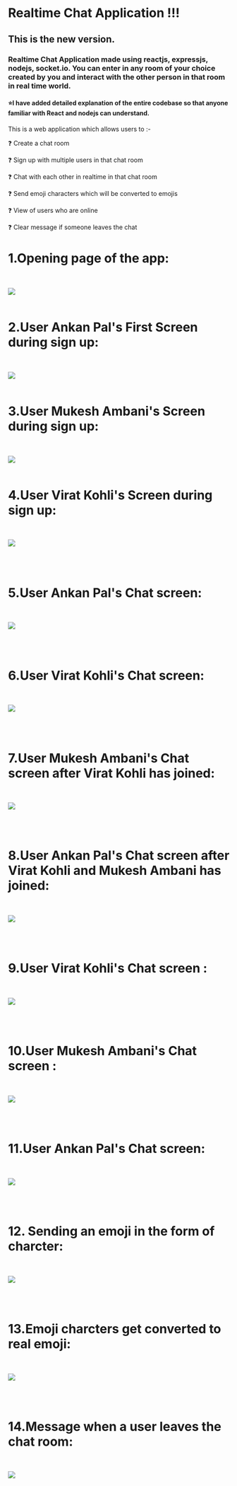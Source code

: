 # Realtime Chat Application !!! 

## This is the new version.
### Realtime Chat Application made using reactjs, expressjs, nodejs, socket.io. You can enter in any room of your choice created by you and interact with the other person in that room in real time world.

 #### ⭐I have added detailed explanation of the entire codebase so that anyone familiar with React and nodejs can understand.

This is a web application which allows users to :-

❓ Create a chat room

❓ Sign up with multiple users in that chat room

❓ Chat with each other in realtime in that chat room

❓ Send emoji characters which will be converted to emojis

❓ View of users who are online

❓ Clear message if someone leaves the chat

# 1.Opening page of the app:

</br>

![](images/image1.png)
</br>
</br>

# 2.User Ankan Pal's First Screen during sign up:

</br>

![](images/image2.png)
</br>
</br>

# 3.User Mukesh Ambani's Screen during sign up:

</br>

![](images/image3.png)
</br>
</br>

# 4.User Virat Kohli's Screen during sign up:

</br>

![](images/image4.png)

</br>
</br>

# 5.User Ankan Pal's Chat screen:

</br>

![](images/image5.png)

</br>
</br>

# 6.User Virat Kohli's Chat screen:

</br>

![](images/image6.png)

</br>
</br>

# 7.User Mukesh Ambani's Chat screen after Virat Kohli has joined:

</br>

![](images/image7.png)

</br>
</br>

# 8.User Ankan Pal's Chat screen after Virat Kohli and Mukesh Ambani has joined:

</br>

![](images/image8.png)

</br>
</br>

# 9.User Virat Kohli's Chat screen :

</br>

![](images/image9.png)

</br>
</br>

# 10.User Mukesh Ambani's Chat screen :

</br>

![](images/image10.png)

</br>
</br>

# 11.User Ankan Pal's Chat screen:

</br>

![](images/image11.png)

</br>
</br>

# 12. Sending an emoji in the form of charcter:

</br>

![](images/image12.png)

</br>
</br>

# 13.Emoji charcters get converted to real emoji:

</br>

![](images/image13.png)

</br>
</br>

# 14.Message when a user leaves the chat room:

</br>

![](images/image14.png)

</br>
</br>
